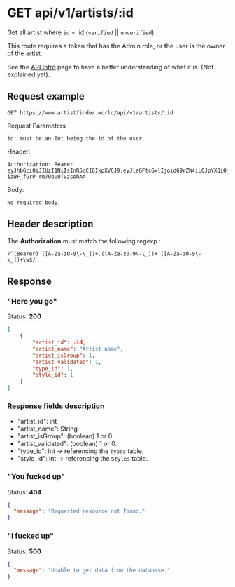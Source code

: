 # GET api/v1/artists/:id

Get all artist where `id` = :id (`verified` || `unverified`).

This route requires a token that has the Admin role, or the user is the owner of the artist.

See the [API Intro](https://docs.artistfinder.world/developper-docs/api) page to have a better understanding of what it is. (Not explained yet).

## Request example

```
GET https://www.artistfinder.world/api/v1/artists/:id
```
Request Parameters
```
id: must be an Int being the id of the user.
```
Header:
```
Authorization: Bearer eyJhbGciOiJIUzI1NiIsInR5cCI6IkpXVCJ9.eyJleGFtcGxlIjoidG9rZW4iLCJpYXQiOjE1MTYyMzkwMjJ9.-1cuKLqVgi9GBF3Si-izWF_fGrP-rm70buOTVzsohAA
```
Body:
```
No required body.
```

## Header description

The **Authorization** must match the following regexp :
```regexp
/^(Bearer) ([A-Za-z0-9\-\_])+.([A-Za-z0-9\-\_])+.([A-Za-z0-9\-\_])+\w$/
```

## Response

### "Here you go"

Status: **200**
```json
[
	{
		"artist_id": :id,
		"artist_name": "Artist name",
		"artist_isGroup": 1,
		"artist_validated": 1,
		"type_id": 1,
		"style_id": 1
	}
]
```

### Response fields description

- "artist_id": int
- "artist_name": String
- "artist_isGroup": (boolean) 1 or 0.
- "artist_validated": (boolean) 1 or 0.
- "type_id": int -> referencing the `Types` table.
- "style_id": int -> referencing the `Styles` table.

### "You fucked up"

Status: **404**
```json
{
  "message": "Requested resource not found."
}
```

### "I fucked up"

Status: **500**
```json
{
  "message": "Unable to get data from the database."
}
```